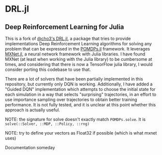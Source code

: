 # DRL.jl

## Deep Reinforcement Learning for Julia

This is a fork of [\@cho3's DRL.jl](https://github.com/cho3/DRL.jl), a package that tries to provide implementations Deep Reinforcement Learning algorithms for solving any problem that can be expressed in the [POMDPs.jl](https://github.com/JuliaPOMDP/POMDPs.jl) framework. It leverages [MXNet.jl](https://github.com/dmlc/MXNet.jl), a neural network framework with Julia libraries. I have found MXNet (at least when working with the Julia library) to be cumbersome at times, and considering that there is now a TensorFlow julia library, I would consider porting this codebase to use that.

There are a lot of solvers that have been partially implemented in this repository, but currently only DQN is working. Additionally, I have added a "Guided DQN" implementation which attempts to choose the initial state for each simulation in a way that selects "surprising" trajectories, in an effort to use importance sampling over trajectories to obtain better training performance. It is not fully tested, and it is unclear at this point whether this approach is actually useful.


NOTE: the signature for solve doesn't exactly match `POMDPs.solve`. It is `solve(::Solver, ::MDP, ::Policy, ::rng)`

NOTE: try to define your vectors as Float32 if possible (which is what mxnet uses)

Documentation someday
